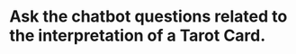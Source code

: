 # Ask the chatbot questions related to the interpretation of a Tarot Card. 
<script type="module">
    import Chatbot from "https://cdn.jsdelivr.net/npm/flowise-embed/dist/web.js"
    Chatbot.init({
        chatflowid: "bc60865f-2586-47f4-b3be-702b258466fd",
        apiHost: "https://cooperchatbot.onrender.com",
    })
</script>
